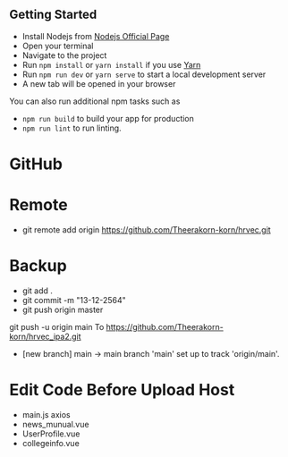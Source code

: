 ## Getting Started
- Install Nodejs from [Nodejs Official Page](https://nodejs.org/en/)
- Open your terminal
- Navigate to the project
- Run `npm install` or `yarn install` if you use [Yarn](https://yarnpkg.com/en/)
- Run `npm run dev` or `yarn serve` to start a local development server
- A new tab will be opened in your browser

You can also run additional npm tasks such as
- `npm run build` to build your app for production
- `npm run lint` to run linting.

# GitHub
# Remote
- git remote add origin https://github.com/Theerakorn-korn/hrvec.git  

# Backup
- git add .
- git commit -m "13-12-2564"
- git push origin master  

git push -u origin main
To https://github.com/Theerakorn-korn/hrvec_ipa2.git
 * [new branch]      main -> main
branch 'main' set up to track 'origin/main'.


# Edit Code Before Upload Host
- main.js  axios
- news_munual.vue 
- UserProfile.vue 
- collegeinfo.vue
